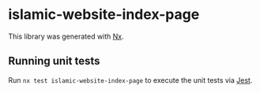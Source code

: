 # islamic-website-index-page

This library was generated with [Nx](https://nx.dev).

## Running unit tests

Run `nx test islamic-website-index-page` to execute the unit tests via [Jest](https://jestjs.io).
